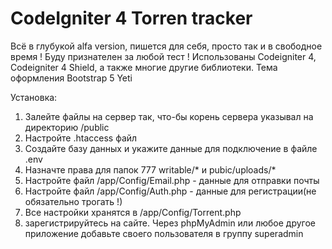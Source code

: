 # CodeIgniter 4 Torren tracker

Всё в глубукой alfa version, пишется для себя, просто так и в свободное время !
Буду признателен за любой тест !
Использованы Codeigniter 4, Codeigniter 4 Shield, а также многие другие библиотеки.
Тема оформления Bootstrap 5 Yeti

Установка:
  1) Залейте файлы на сервер так, что-бы корень сервера указывал на директорию /public
  2) Настройте .htaccess файл
  3) Создайте базу данных и укажите данные для подключение в файле .env
  4) Назначте права для папок 777 writable/* и pubic/uploads/*
  5) Настройте файл /app/Config/Email.php - данные для отправки почты
  6) Настройте файл /app/Config/Auth.php - данные для регистрации(не обязательно трогать !)
  7) Все настройки хранятся в /app/Config/Torrent.php
  8) зарегистрируйтесь на сайте. Через phpMyAdmin или любое другое приложение добавьте своего пользователя в группу superadmin
